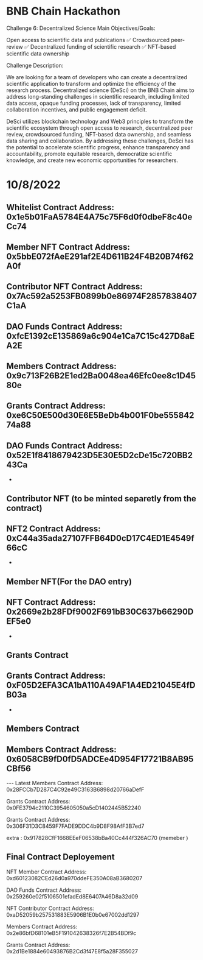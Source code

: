 # BNB Chain Hackathon

Challenge 6: Decentralized Science
Main Objectives/Goals:

Open access to scientific data and publications ✅
Crowdsourced peer-review ✅
Decentralized funding of scientific research ✅
NFT-based scientific data ownership

Challenge Description:

We are looking for a team of developers who can create a decentralized scientific application to transform and optimize the efficiency of the research process. Decentralized science (DeSci) on the BNB Chain aims to address long-standing challenges in scientific research, including limited data access, opaque funding processes, lack of transparency, limited collaboration incentives, and public engagement deficit.

DeSci utilizes blockchain technology and Web3 principles to transform the scientific ecosystem through open access to research, decentralized peer review, crowdsourced funding, NFT-based data ownership, and seamless data sharing and collaboration. By addressing these challenges, DeSci has the potential to accelerate scientific progress, enhance transparency and accountability, promote equitable research, democratize scientific knowledge, and create new economic opportunities for researchers.

# 10/8/2022

## Whitelist Contract Address: 0x1e5b01FaA5784E4A75c75F6d0f0dbeF8c40eCc74

## Member NFT Contract Address: 0x5bbE072fAeE291af2E4D611B24F4B20B74f62A0f

## Contributor NFT Contract Address: 0x7Ac592a5253FB0899b0e86974F2857838407C1aA

## DAO Funds Contract Address: 0xfcE1392cE135869a6c904e1Ca7C15c427D8aEA2E

## Members Contract Address: 0x9c713F26B2E1ed2Ba0048ea46Efc0ee8c1D4580e

## Grants Contract Address: 0xe6C50E500d30E6E5BeDb4b001F0be55584274a88

## DAO Funds Contract Address: 0x52E1f8418679423D5E30E5D2cDe15c720BB243Ca

-

## Contributor NFT (to be minted separetly from the contract)

## NFT2 Contract Address: 0xC44a35ada27107FFB64D0cD17C4ED1E4549f66cC

-

## Member NFT(For the DAO entry)

## NFT Contract Address: 0x2669e2b28FDf9002F691bB30C637b66290DEF5e0

-

## Grants Contract

## Grants Contract Address: 0xF05D2EFA3CA1bA110A49AF1A4ED21045E4fDB03a

-

## Members Contract

## Members Contract Address: 0x6058CB9fD0fD5ADCEe4D954F17721B8AB95CBf56

--- Latest
Members Contract Address: 0x28FCCb7D287C4C92e49C3163B6898d20766aDefF

Grants Contract Address: 0x0FE3794c2110C3954605050a5cD1402445B52240

Grants Contract Address: 0x306F31D3C8459F7FADE9DDC4b9D8F98AfF3B7ed7

extra : 0x917828CfF1668EEeF06538bBa40Cc444f326AC70 (memeber )

## Final Contract Deployement

NFT Member Contract Address: 0xd60123082CEd26d0a970ddeFE350A08aB3680207

DAO Funds Contract Address: 0x259260e02f5106501efadEd8E6407A46D8a32d09

NFT Contributor Contract Address: 0xaD52059b257531883E5906B1E0b0e67002dd1297

Members Contract Address: 0x2e86bfD68101eB5F191042638326f7E2B54BDf9c

Grants Contract Address: 0x2d1Be1884e60493876B2Cd3f47E8f5a28F355027
